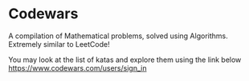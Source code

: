 # Codewars
A compilation of Mathematical problems, solved using Algorithms. Extremely similar to LeetCode!

You may look at the list of katas and explore them using the link below
https://www.codewars.com/users/sign_in
